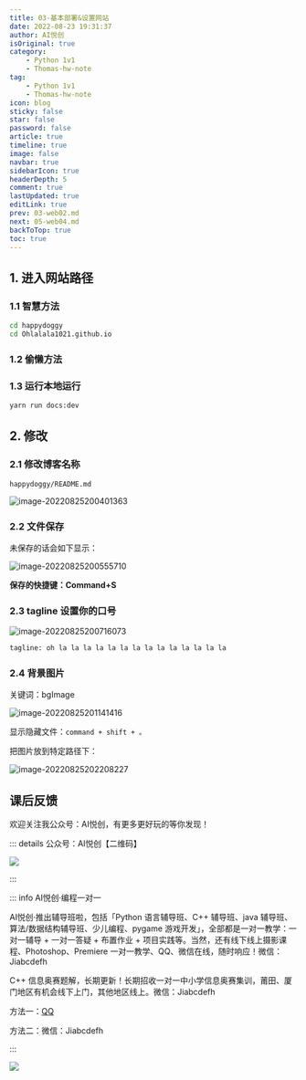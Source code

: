 ```yaml
---
title: 03-基本部署&设置网站
date: 2022-08-23 19:31:37
author: AI悦创
isOriginal: true
category:
    - Python 1v1
    - Thomas-hw-note
tag:
    - Python 1v1
    - Thomas-hw-note
icon: blog
sticky: false
star: false
password: false
article: true
timeline: true
image: false
navbar: true
sidebarIcon: true
headerDepth: 5
comment: true
lastUpdated: true
editLink: true
prev: 03-web02.md
next: 05-web04.md
backToTop: true
toc: true
---
```


## 1. 进入网站路径

### 1.1 智慧方法

```cmd
cd happydoggy
cd Ohlalala1021.github.io
```

### 1.2 偷懒方法



### 1.3 运行本地运行

```cmd
yarn run docs:dev
```



## 2. 修改

### 2.1 修改博客名称

`happydoggy/README.md`

![image-20220825200401363](./04-web03.assets/image-20220825200401363.png)

### 2.2 文件保存

未保存的话会如下显示：

![image-20220825200555710](./04-web03.assets/image-20220825200555710.png)

**保存的快捷键：Command+S**



### 2.3 tagline 设置你的口号

![image-20220825200716073](./04-web03.assets/image-20220825200716073.png)

```html
tagline: oh la la la la la la la la la la la la la la
```

### 2.4 背景图片

关键词：bgImage

![image-20220825201141416](./04-web03.assets/image-20220825201141416.png)

显示隐藏文件：`command + shift + 。`

把图片放到特定路径下：

![image-20220825202208227](./04-web03.assets/image-20220825202208227.png)









## 课后反馈





欢迎关注我公众号：AI悦创，有更多更好玩的等你发现！

::: details 公众号：AI悦创【二维码】

![](/gzh.jpg)

:::

::: info AI悦创·编程一对一

AI悦创·推出辅导班啦，包括「Python 语言辅导班、C++ 辅导班、java 辅导班、算法/数据结构辅导班、少儿编程、pygame 游戏开发」，全部都是一对一教学：一对一辅导 + 一对一答疑 + 布置作业 + 项目实践等。当然，还有线下线上摄影课程、Photoshop、Premiere 一对一教学、QQ、微信在线，随时响应！微信：Jiabcdefh

C++ 信息奥赛题解，长期更新！长期招收一对一中小学信息奥赛集训，莆田、厦门地区有机会线下上门，其他地区线上。微信：Jiabcdefh

方法一：[QQ](http://wpa.qq.com/msgrd?v=3&uin=1432803776&site=qq&menu=yes)

方法二：微信：Jiabcdefh

:::

![](/zsxq.jpg)











